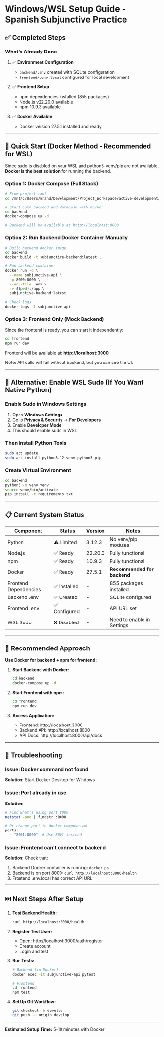 # Windows/WSL Setup Guide - Spanish Subjunctive Practice

## ✅ Completed Steps

### What's Already Done
1. ✅ **Environment Configuration**
   - `backend/.env` created with SQLite configuration
   - `frontend/.env.local` configured for local development

2. ✅ **Frontend Setup**
   - npm dependencies installed (855 packages)
   - Node.js v22.20.0 available
   - npm 10.9.3 available

3. ✅ **Docker Available**
   - Docker version 27.5.1 installed and ready

---

## 🚀 Quick Start (Docker Method - Recommended for WSL)

Since sudo is disabled on your WSL and python3-venv/pip are not available, **Docker is the best solution** for running the backend.

### Option 1: Docker Compose (Full Stack)

```bash
# From project root
cd /mnt/c/Users/brand/Development/Project_Workspace/active-development/language-learning/subjunctive_practice

# Start both backend and database with Docker
cd backend
docker-compose up -d

# Backend will be available at http://localhost:8000
```

### Option 2: Run Backend Docker Container Manually

```bash
# Build backend Docker image
cd backend
docker build -t subjunctive-backend:latest .

# Run backend container
docker run -d \
  --name subjunctive-api \
  -p 8000:8000 \
  --env-file .env \
  -v $(pwd):/app \
  subjunctive-backend:latest

# Check logs
docker logs -f subjunctive-api
```

### Option 3: Frontend Only (Mock Backend)

Since the frontend is ready, you can start it independently:

```bash
cd frontend
npm run dev
```

Frontend will be available at: **http://localhost:3000**

Note: API calls will fail without backend, but you can see the UI.

---

## 🔧 Alternative: Enable WSL Sudo (If You Want Native Python)

### Enable Sudo in Windows Settings

1. Open **Windows Settings**
2. Go to **Privacy & Security** → **For Developers**
3. Enable **Developer Mode**
4. This should enable sudo in WSL

### Then Install Python Tools

```bash
sudo apt update
sudo apt install python3.12-venv python3-pip
```

### Create Virtual Environment

```bash
cd backend
python3 -m venv venv
source venv/bin/activate
pip install -r requirements.txt
```

---

## 📋 Current System Status

| Component | Status | Version | Notes |
|-----------|--------|---------|-------|
| Python | ⚠️ Limited | 3.12.3 | No venv/pip modules |
| Node.js | ✅ Ready | 22.20.0 | Fully functional |
| npm | ✅ Ready | 10.9.3 | Fully functional |
| Docker | ✅ Ready | 27.5.1 | **Recommended for backend** |
| Frontend Dependencies | ✅ Installed | - | 855 packages installed |
| Backend .env | ✅ Created | - | SQLite configured |
| Frontend .env | ✅ Configured | - | API URL set |
| WSL Sudo | ❌ Disabled | - | Need to enable in Settings |

---

## 🎯 Recommended Approach

**Use Docker for backend + npm for frontend:**

1. **Start Backend with Docker:**
   ```bash
   cd backend
   docker-compose up -d
   ```

2. **Start Frontend with npm:**
   ```bash
   cd frontend
   npm run dev
   ```

3. **Access Application:**
   - Frontend: http://localhost:3000
   - Backend API: http://localhost:8000
   - API Docs: http://localhost:8000/api/docs

---

## 🐛 Troubleshooting

### Issue: Docker command not found
**Solution:** Start Docker Desktop for Windows

### Issue: Port already in use
**Solution:**
```bash
# Find what's using port 8000
netstat -ano | findstr :8000

# Or change port in docker-compose.yml
ports:
  - "8001:8000"  # Use 8001 instead
```

### Issue: Frontend can't connect to backend
**Solution:** Check that:
1. Backend Docker container is running: `docker ps`
2. Backend is on port 8000: `curl http://localhost:8000/health`
3. Frontend .env.local has correct API URL

---

## ⏭️ Next Steps After Setup

1. **Test Backend Health:**
   ```bash
   curl http://localhost:8000/health
   ```

2. **Register Test User:**
   - Open: http://localhost:3000/auth/register
   - Create account
   - Login and test

3. **Run Tests:**
   ```bash
   # Backend (in Docker)
   docker exec -it subjunctive-api pytest

   # Frontend
   cd frontend
   npm test
   ```

4. **Set Up Git Workflow:**
   ```bash
   git checkout -b develop
   git push -u origin develop
   ```

---

**Estimated Setup Time:** 5-10 minutes with Docker
